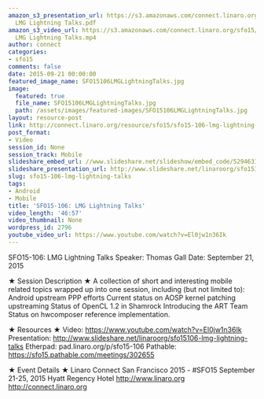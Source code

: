 ```yaml
---
amazon_s3_presentation_url: https://s3.amazonaws.com/connect.linaro.org/sfo15/Presentations/09-21-Monday/SFO15-106-
  LMG Lightning Talks.pdf
amazon_s3_video_url: https://s3.amazonaws.com/connect.linaro.org/sfo15/Videos/09-21-Monday/SFO15-106
  LMG Lightning Talks.mp4
author: connect
categories:
- sfo15
comments: false
date: 2015-09-21 00:00:00
featured_image_name: SFO15106LMGLightningTalks.jpg
image:
  featured: true
  file_name: SFO15106LMGLightningTalks.jpg
  path: /assets/images/featured-images/SFO15106LMGLightningTalks.jpg
layout: resource-post
link: http://connect.linaro.org/resource/sfo15/sfo15-106-lmg-lightning-talks/
post_format:
- Video
session_id: None
session_track: Mobile
slideshare_embed_url: //www.slideshare.net/slideshow/embed_code/52946312
slideshare_presentation_url: http://www.slideshare.net/linaroorg/sfo15106-lmg-lightning-talks
slug: sfo15-106-lmg-lightning-talks
tags:
- Android
- Mobile
title: 'SFO15-106: LMG Lightning Talks'
video_length: '46:57'
video_thumbnail: None
wordpress_id: 2796
youtube_video_url: https://www.youtube.com/watch?v=El0jw1n36Ik
---
```


SFO15-106: LMG Lightning Talks
Speaker: Thomas Gall
Date: September 21, 2015

★ Session Description ★
A collection of short and interesting mobile related topics wrapped up into one session, including (but not limited to):
Android upstream PPP efforts
Current status on AOSP kernel patching upstreaming
Status of OpenCL 1.2 in Shamrock
Introducing the ART Team
Status on hwcomposer reference implementation.

★ Resources ★ 
Video: https://www.youtube.com/watch?v=El0jw1n36Ik
Presentation:  http://www.slideshare.net/linaroorg/sfo15106-lmg-lightning-talks
Etherpad: pad.linaro.org/p/sfo15-106
Pathable: https://sfo15.pathable.com/meetings/302655            


★ Event Details ★ 
Linaro Connect San Francisco 2015 - #SFO15 
September 21-25, 2015 
Hyatt Regency Hotel 
http://www.linaro.org
http://connect.linaro.org